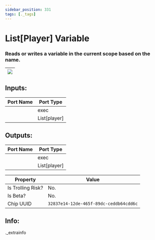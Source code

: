 ```yaml
---
sidebar_position: 331
tags: [._tags]
---
```


# List[Player] Variable


### Reads or writes a variable in the current scope based on the name.

| ![](https://images-ext-2.discordapp.net/external/MPmIaQzlEPmgGWlgi-WxBBXt0Bjv_zWPkg1y1f_sy3s/https/www.recroomcircuits.com/image/circuit/absolute-value?width=206&height=108) |
|-----|

## Inputs:
| Port Name | Port Type |
|-----------|-----------|
|  | exec |
|  | List[player] |

## Outputs:
| Port Name | Port Type |
|-----------|-----------|
|  | exec |
|  | List[player] | 

| Property  | Value |
|-------------------|-----------|
| Is Trolling Risk? | No. |
| Is Beta? | No. |
| Chip UUID | `32837e14-12de-465f-89dc-ceddb64cdd6c` |

## Info:
._extrainfo